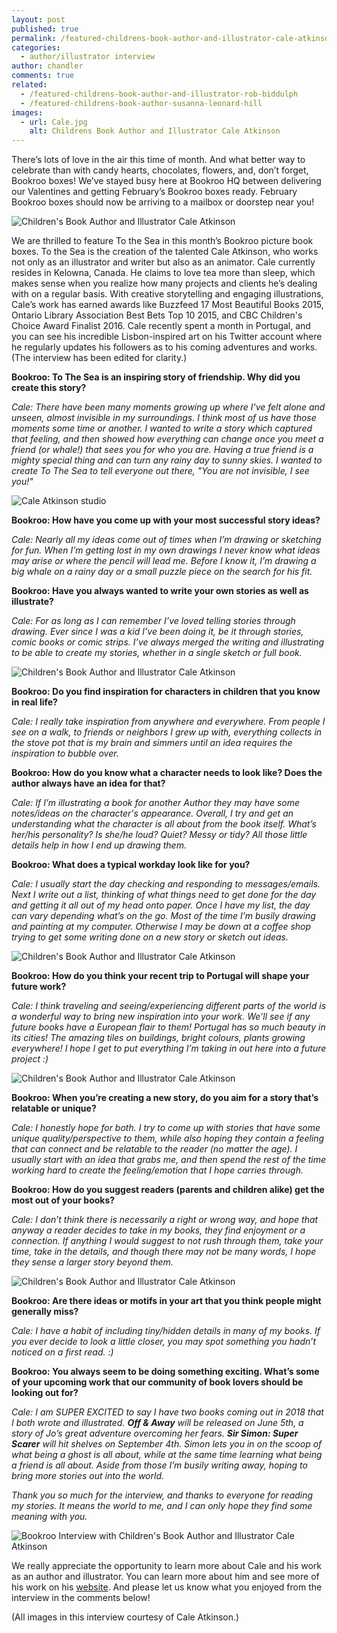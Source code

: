 ```yaml
---
layout: post
published: true
permalink: /featured-childrens-book-author-and-illustrator-cale-atkinson
categories:
  - author/illustrator interview
author: chandler
comments: true
related:
  - /featured-childrens-book-author-and-illustrator-rob-biddulph
  - /featured-childrens-book-author-susanna-leonard-hill
images:
  - url: Cale.jpg
    alt: Childrens Book Author and Illustrator Cale Atkinson
---
```

There’s lots of love in the air this time of month. And what better way to celebrate than with candy hearts, chocolates, flowers, and, don’t forget, Bookroo boxes! We’ve stayed busy here at Bookroo HQ between delivering our Valentines and getting February’s Bookroo boxes ready. February Bookroo boxes should now be arriving to a mailbox or doorstep near you!

![Children's Book Author and Illustrator Cale Atkinson]({{site.baseurl}}/assets/img/posts/Cale.jpg)

We are thrilled to feature To the Sea in this month’s Bookroo picture book boxes. To the Sea is the creation of the talented Cale Atkinson, who works not only as an illustrator and writer but also as an animator. Cale currently resides in Kelowna, Canada. He claims to love tea more than sleep, which makes sense when you realize how many projects and clients he’s dealing with on a regular basis. With creative storytelling and engaging illustrations, Cale’s work has earned awards like Buzzfeed 17 Most Beautiful Books 2015, Ontario Library Association Best Bets Top 10 2015, and CBC Children's Choice Award Finalist 2016.  Cale recently spent a month in Portugal, and you can see his incredible Lisbon-inspired art on his Twitter account where he regularly updates his followers as to his coming adventures and works. (The interview has been edited for clarity.)

**Bookroo: To The Sea is an inspiring story of friendship. Why did you create this story?**

_Cale: There have been many moments growing up where I've felt alone and unseen, almost invisible in my surroundings. I think most of us have those moments some time or another. I wanted to write a story which captured that feeling, and then showed how everything can change once you meet a friend (or whale!) that sees you for who you are. Having a true friend is a mighty special thing and can turn any rainy day to sunny skies. I wanted to create To The Sea to tell everyone out there, "You are not invisible, I see you!"_

![Cale Atkinson studio]({{site.baseurl}}/assets/img/posts/Cale_Studio1edit.jpg)

**Bookroo: How have you come up with your most successful story ideas?**

_Cale: Nearly all my ideas come out of times when I’m drawing or sketching for fun. When I’m getting lost in my own drawings I never know what ideas may arise or where the pencil will lead me. Before I know it, I’m drawing a big whale on a rainy day or a small puzzle piece on the search for his fit._

**Bookroo: Have you always wanted to write your own stories as well as illustrate?**

_Cale: For as long as I can remember I’ve loved telling stories through drawing. Ever since I was a kid I’ve been doing it, be it through stories, comic books or comic strips. I’ve always merged the writing and illustrating to be able to create my stories, whether in a single sketch or full book._

![Children's Book Author and Illustrator Cale Atkinson]({{site.baseurl}}/assets/img/posts/Cale_Studio2edit.jpg)

**Bookroo: Do you find inspiration for characters in children that you know in real life?**

_Cale: I really take inspiration from anywhere and everywhere. From people I see on a walk, to friends or neighbors I grew up with, everything collects in the stove pot that is my brain and simmers until an idea requires the inspiration to bubble over._

**Bookroo: How do you know what a character needs to look like? Does the author always have an idea for that?**

_Cale: If I’m illustrating a book for another Author they may have some notes/ideas on the character's appearance. Overall, I try and get an understanding what the character is all about from the book itself. What’s her/his personality? Is she/he loud? Quiet? Messy or tidy? All those little details help in how I end up drawing them._

**Bookroo: What does a typical workday look like for you?**

_Cale: I usually start the day checking and responding to messages/emails. Next I write out a list, thinking of what things need to get done for the day and getting it all out of my head onto paper. Once I have my list, the day can vary depending what’s on the go. Most of the time I’m busily drawing and painting at my computer. Otherwise I may be down at a coffee shop trying to get some writing done on a new story or sketch out ideas._

![Children's Book Author and Illustrator Cale Atkinson]({{site.baseurl}}/assets/img/posts/CoffeeShopCale2edit.jpg)

**Bookroo: How do you think your recent trip to Portugal will shape your future work?**

_Cale: I think traveling and seeing/experiencing different parts of the world is a wonderful way to bring new inspiration into your work. We’ll see if any future books have a European flair to them! Portugal has so much beauty in its cities! The amazing tiles on buildings, bright colours, plants growing everywhere! I hope I get to put everything I’m taking in out here into a future project :)_

![Children's Book Author and Illustrator Cale Atkinson]({{site.baseurl}}/assets/img/posts/Seville_Caleedit.jpg)

**Bookroo: When you’re creating a new story, do you aim for a story that’s relatable or unique?**

_Cale: I honestly hope for both. I try to come up with stories that have some unique quality/perspective to them, while also hoping they contain a feeling that can connect and be relatable to the reader (no matter the age). I usually start with an idea that grabs me, and then spend the rest of the time working hard to create the feeling/emotion that I hope carries through._

**Bookroo: How do you suggest readers (parents and children alike) get the most out of your books?**

_Cale: I don’t think there is necessarily a right or wrong way, and hope that anyway a reader decides to take in my books, they find enjoyment or a connection. If anything I would suggest to not rush through them, take your time, take in the details, and though there may not be many words, I hope they sense a larger story beyond them._ 

![Children's Book Author and Illustrator Cale Atkinson]({{site.baseurl}}/assets/img/posts/CaleOnHillTopedit.jpg)

**Bookroo: Are there ideas or motifs in your art that you think people might generally miss?**

_Cale: I have a habit of including tiny/hidden details in many of my books. If you ever decide to look a little closer, you may spot something you hadn’t noticed on a first read. :)_

**Bookroo: You always seem to be doing something exciting. What’s some of your upcoming work that our community of book lovers should be looking out for?**

_Cale: I am SUPER EXCITED to say I have two books coming out in 2018 that I both wrote and illustrated. **Off & Away** will be released on June 5th, a story of Jo’s great adventure overcoming her fears. **Sir Simon: Super Scarer** will hit shelves on September 4th. Simon lets you in on the scoop of what being a ghost is all about, while at the same time learning what being a friend is all about. Aside from those I’m busily writing away, hoping to bring more stories out into the world._

_Thank you so much for the interview, and thanks to everyone for reading my stories. It means the world to me, and I can only hope they find some meaning with you._

![Bookroo Interview with Children's Book Author and Illustrator Cale Atkinson]({{site.baseurl}}/assets/img/posts/BookStore_caleedit.jpg)

We really appreciate the opportunity to learn more about Cale and his work as an author and illustrator. You can learn more about him and see more of his work on his [website](http://www.cale.ca/). And please let us know what you enjoyed from the interview in the comments below!

(All images in this interview courtesy of Cale Atkinson.)
